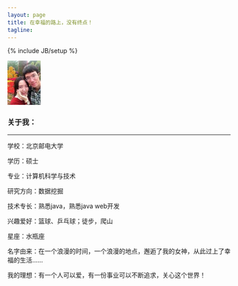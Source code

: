 ```yaml
---
layout: page
title: 在幸福的路上，没有终点！
tagline: 
---
```

{% include JB/setup %}

![幸福的鹏子](/images/index.jpg)

### 关于我：
----
学校：北京邮电大学

学历：硕士

专业：计算机科学与技术

研究方向：数据挖掘

技术专长：熟悉java，熟悉java web开发

兴趣爱好：篮球、乒乓球；徒步，爬山

星座：水瓶座

名字由来：在一个浪漫的时间，一个浪漫的地点，邂逅了我的女神，从此过上了幸福的生活……

我的理想：有一个人可以爱，有一份事业可以不断追求，关心这个世界！






